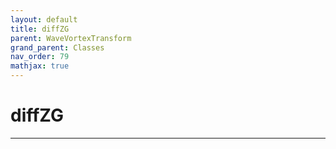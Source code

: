 ```yaml
---
layout: default
title: diffZG
parent: WaveVortexTransform
grand_parent: Classes
nav_order: 79
mathjax: true
---
```


#  diffZG




---

